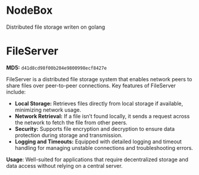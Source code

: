 # NodeBox
Distributed file storage writen on golang

# FileServer

**MD5:** `d41d8cd98f00b204e9800998ecf8427e`

FileServer is a distributed file storage system that enables network peers to share files over peer-to-peer connections. Key features of FileServer include:

- **Local Storage:** Retrieves files directly from local storage if available, minimizing network usage.
- **Network Retrieval:** If a file isn’t found locally, it sends a request across the network to fetch the file from other peers.
- **Security:** Supports file encryption and decryption to ensure data protection during storage and transmission.
- **Logging and Timeouts:** Equipped with detailed logging and timeout handling for managing unstable connections and troubleshooting errors.

**Usage**: Well-suited for applications that require decentralized storage and data access without relying on a central server.
